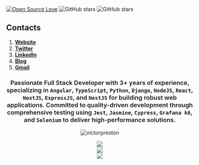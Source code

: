 
[![Open Source Love](https://img.shields.io/badge/Open%20Source-%E2%9D%A4-red.svg)](https://en.wikipedia.org/wiki/Open_source)
![GitHub stars](https://img.shields.io/github/stars/victorpreston?label=Stars&style=social)
![GitHub stars](https://img.shields.io/github/followers/victorpreston?label=Followers&style=social)


## Contacts
 1. <a href="https://victorpreston.vercel.app/" target="_blank">**Website**</a>
 2. [**Twitter**](https://twitter.com/_victorpreston)
 3. [**LinkedIn**](https://www.linkedin.com/in/victor-preston)
 5. [**Blog**](https://medium.com/@prestonvictor25)
 6. [**Gmail**](mailto:prestonvictor25@gmail.com)
 

<h3>
<p align="center" >
  <strong style="font-weight: 600;">
Passionate Full Stack Developer with 3+ years of experience, specializing in <code>Angular</code>, <code>TypeScript</code>, <code>Python</code>, <code>Django</code>, <code>NodeJS</code>, <code>React</code>, <code>NextJS</code>, <code>ExpressJS</code>, and <code>NestJS</code> for building robust web applications. Committed to quality-driven development through comprehensive testing using <code>Jest</code>, <code>Jasmine</code>, <code>Cypress</code>, <code>Grafana k6</code>, and <code>Selenium</code> to deliver high-performance solutions.
  </strong>
</p>
</h3>

<p align="center"> 
  <img src="https://github-readme-stats.vercel.app/api?username=victorpreston&custom_title=vp's%20GitHub%20statistics&show_icons=true&theme=shadow_green&rank_icon=percentile&include_all_commits=true&theme=transparent" alt="victorpreston" />
</p>



<p align="center">
  <a href="https://skillicons.dev">
    <img src="https://skillicons.dev/icons?i=html,css,js,c,bash,django" /></br>
    <img src="https://skillicons.dev/icons?i=git,java,python,postgres,react,prisma,mysql,nextjs" /></br>
    <img src="https://skillicons.dev/icons?i=aws,azure,nodejs,nuxtjs,angular,nextjs,firebase,typescript,linux,jest,flutter,dart" />  
  </a></p>


